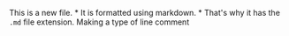 This is a new file. * It is formatted using markdown. * That's why it has the `.md` file extension.
Making a type of line comment
